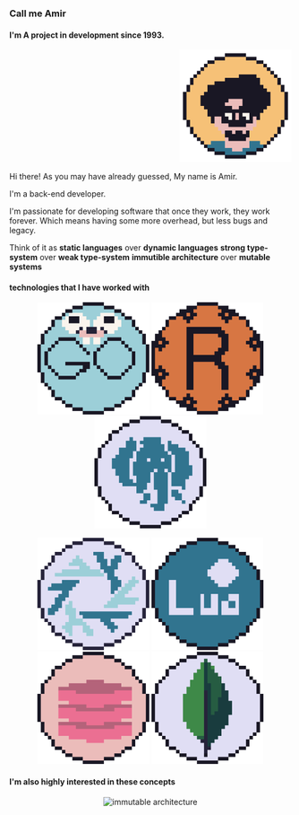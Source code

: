 ### Call me Amir

#### I'm A project in development since 1993.

<p align="right">
<img width="200" src="./assets/avatar.png" alt="me, in pixel form">
</p>
Hi there! As you may have already guessed, My name is Amir.

I'm a back-end developer.

I'm passionate for developing software that once they work,
they work forever. Which means having some more overhead,
but less bugs and legacy.

Think of it as
**static languages** over **dynamic languages**
**strong type-system** over **weak type-system** 
**immutible architecture** over **mutable systems**



#### technologies that I have worked with
<p align="center">
<img width="200" src="./assets/gopher.png" alt="go">
<img width="200" src="./assets/rust.png" alt="rust">
<img width="200" src="./assets/postgresql.png" alt="postgresql">
</p>

<p align="center">
<img width="200" src="./assets/nix.png" alt="nix">
<img width="200" src="./assets/lua.png" alt="lua">
<img width="200" src="./assets/redis.png" alt="redis">
<img width="200" src="./assets/mongodb.png" alt="mongodb">
</p>

#### I'm also highly interested in these concepts 
<p align="center">
<img width="200" src="./assets/immuatable_architecture.png.png" alt="immutable architecture">
</p>







<!--
**amirography/amirography** is a ✨ _special_ ✨ repository because its `README.md` (this file) appears on your GitHub profile.

Here are some ideas to get you started:

- 🔭 I’m currently working on ...
- 🌱 I’m currently learning ...
- 👯 I’m looking to collaborate on ...
- 🤔 I’m looking for help with ...
- 💬 Ask me about ...
- 📫 How to reach me: ...
- 😄 Pronouns: ...
- ⚡ Fun fact: ...
-->




